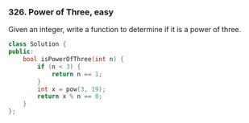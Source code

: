 ### 326. Power of Three, easy
Given an integer, write a function to determine if it is a power of three.
```c++
class Solution {
public:
    bool isPowerOfThree(int n) {
        if (n < 3) {
            return n == 1;
        }
        int x = pow(3, 19);
        return x % n == 0;
    }
};
```
